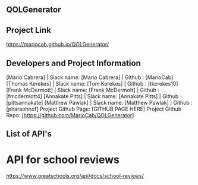 ## QOLGenerator

## Project Link

https://mariocab.github.io/QOLGenerator/

## Developers and Project Information

[Mario Cabrera] | Slack name: [Mario Cabrera] | Github : [MarioCab]
[Thomas Kerekes] | Slack name: [Tom Kerekes] | Github : [tkerekes10]
[Frank McDermott] | Slack name: [Frank McDermott] | Github : [fmcdermott4]
[Annakate Pitts] | Slack name: [Annakate Pitts] | Github : [pittsannakate]
[Matthew Pawlak] | Slack name: [Matthew Pawlak] | Github : [pharaohnof]
Project Github Page: [GITHUB PAGE HERE]
Project Github Repo: [https://github.com/MarioCab/QOLGenerator]

## List of API's

# API for school reviews
https://www.greatschools.org/api/docs/school-reviews/
